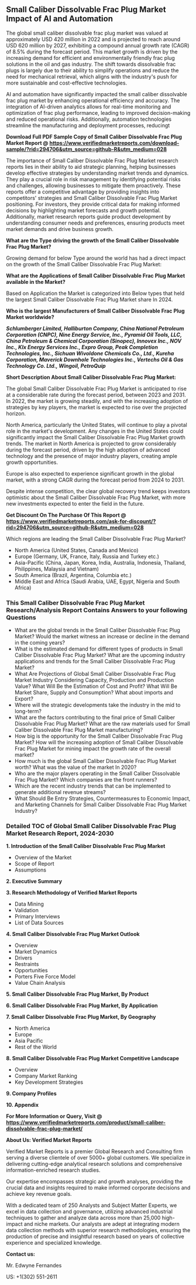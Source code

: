 <h2>Small Caliber Dissolvable Frac Plug Market Impact of AI and Automation</h2><p>The global small caliber dissolvable frac plug market was valued at approximately USD 420 million in 2022 and is projected to reach around USD 620 million by 2027, exhibiting a compound annual growth rate (CAGR) of 8.5% during the forecast period. This market growth is driven by the increasing demand for efficient and environmentally friendly frac plug solutions in the oil and gas industry. The shift towards dissolvable frac plugs is largely due to their ability to simplify operations and reduce the need for mechanical retrieval, which aligns with the industry's push for more sustainable and cost-effective technologies.</p><p>AI and automation have significantly impacted the small caliber dissolvable frac plug market by enhancing operational efficiency and accuracy. The integration of AI-driven analytics allows for real-time monitoring and optimization of frac plug performance, leading to improved decision-making and reduced operational risks. Additionally, automation technologies streamline the manufacturing and deployment processes, reducingt</p><p id="" class=""><strong>Download Full PDF Sample Copy of Small Caliber Dissolvable Frac Plug Market Report @ <a href="https://www.verifiedmarketreports.com/download-sample/?rid=294706&utm_source=github-R&utm_medium=028" target="_blank">https://www.verifiedmarketreports.com/download-sample/?rid=294706&utm_source=github-R&utm_medium=028</a></strong></p><p>The importance of&nbsp;Small Caliber Dissolvable Frac Plug Market research reports lies in their ability to aid strategic planning, helping businesses develop effective strategies by understanding market trends and dynamics. They play a crucial role in risk management by identifying potential risks and challenges, allowing businesses to mitigate them proactively. These reports offer a competitive advantage by providing insights into competitors' strategies and Small Caliber Dissolvable Frac Plug Market positioning. For investors, they provide critical data for making informed decisions by highlighting market forecasts and growth potential. Additionally, market research reports guide product development by understanding consumer needs and preferences, ensuring products meet market demands and drive business growth.</p><p><strong>What are the&nbsp;Type driving the growth of the Small Caliber Dissolvable Frac Plug Market?</strong></p><p id="" class="">Growing demand for below Type around the world has had a direct impact on the growth of the Small Caliber Dissolvable Frac Plug Market:</p><em><strong></strong></em></p><strong>What are the&nbsp;Applications&nbsp;of Small Caliber Dissolvable Frac Plug Market available in the Market?</strong></p><p id="" class="">Based on Application the Market is categorized into Below types that held the largest Small Caliber Dissolvable Frac Plug Market share In 2024.</p><em><strong></strong></em></p><strong>Who is the largest Manufacturers of Small Caliber Dissolvable Frac Plug Market worldwide?</strong></p><p><em><strong>Schlumberger Limited, Halliburton Company, China National Petroleum Corporation (CNPC), Nine Energy Service, Inc., Pyramid Oil Tools, LLC, China Petroleum & Chemical Corporation (Sinopec), Innovex Inc., NOV Inc., Klx Energy Services Inc., Expro Group, Peak Completion Technologies, Inc., Sichuan Wivoldone Chemicals Co., Ltd., Kureha Corporation, Maverick Downhole Technologies Inc., Vertechs Oil & Gas Technology Co. Ltd., Wingoil, PetroQuip</strong></em></p><p id="" class=""><strong>Short Description About Small Caliber Dissolvable Frac Plug Market:</strong></p><p>The global Small Caliber Dissolvable Frac Plug Market is anticipated to rise at a considerable rate during the forecast period, between 2023 and 2031. In 2022, the market is growing steadily, and with the increasing adoption of strategies by key players, the market is expected to rise over the projected horizon.</p><p>North America, particularly the United States, will continue to play a pivotal role in the market's development. Any changes in the United States could significantly impact the Small Caliber Dissolvable Frac Plug Market growth trends. The market in North America is projected to grow considerably during the forecast period, driven by the high adoption of advanced technology and the presence of major industry players, creating ample growth opportunities.</p><p>Europe is also expected to experience significant growth in the global market, with a strong CAGR during the forecast period from 2024 to 2031.</p><p>Despite intense competition, the clear global recovery trend keeps investors optimistic about the Small Caliber Dissolvable Frac Plug Market, with more new investments expected to enter the field in the future.</p><p id="" class=""><strong>Get Discount On The Purchase Of This Report @ <a href="https://www.verifiedmarketreports.com/ask-for-discount/?rid=294706&utm_source=github-R&utm_medium=028" target="_blank">https://www.verifiedmarketreports.com/ask-for-discount/?rid=294706&utm_source=github-R&utm_medium=028</a></strong></p>Which regions are leading the Small Caliber Dissolvable Frac Plug Market?</p><ul><li>North America (United States, Canada and Mexico)</li><li>Europe (Germany, UK, France, Italy, Russia and Turkey etc.)</li><li>Asia-Pacific (China, Japan, Korea, India, Australia, Indonesia, Thailand, Philippines, Malaysia and Vietnam)</li><li>South America (Brazil, Argentina, Columbia etc.)</li><li>Middle East and Africa (Saudi Arabia, UAE, Egypt, Nigeria and South Africa)</li></ul><h3 id="" class="">This Small Caliber Dissolvable Frac Plug Market Research/Analysis Report Contains Answers to your following Questions</h3><ul><li>What are the global trends in the Small Caliber Dissolvable Frac Plug Market? Would the market witness an increase or decline in the demand in the coming years?</li><li>What is the estimated demand for different types of products in Small Caliber Dissolvable Frac Plug Market? What are the upcoming industry applications and trends for the Small Caliber Dissolvable Frac Plug Market?</li><li>What Are Projections of Global Small Caliber Dissolvable Frac Plug Market Industry Considering Capacity, Production and Production Value? What Will Be the Estimation of Cost and Profit? What Will Be Market Share, Supply and Consumption? What about imports and Export?</li><li>Where will the strategic developments take the industry in the mid to long-term?</li><li>What are the factors contributing to the final price of Small Caliber Dissolvable Frac Plug Market? What are the raw materials used for Small Caliber Dissolvable Frac Plug Market manufacturing?</li><li>How big is the opportunity for the Small Caliber Dissolvable Frac Plug Market? How will the increasing adoption of Small Caliber Dissolvable Frac Plug Market for mining impact the growth rate of the overall market?</li><li>How much is the global Small Caliber Dissolvable Frac Plug Market worth? What was the value of the market In 2020?</li><li>Who are the major players operating in the Small Caliber Dissolvable Frac Plug Market? Which companies are the front runners?</li><li>Which are the recent industry trends that can be implemented to generate additional revenue streams?</li><li>What Should Be Entry Strategies, Countermeasures to Economic Impact, and Marketing Channels for Small Caliber Dissolvable Frac Plug Market Industry?</li></ul><h3 id="" class="">Detailed TOC of Global Small Caliber Dissolvable Frac Plug Market Research Report, 2024-2030</h3><p id="" class=""><strong>1. Introduction of the Small Caliber Dissolvable Frac Plug Market</strong></p><ul><li>Overview of the Market</li><li>Scope of Report</li><li>Assumptions</li></ul><p id="" class=""><strong>2. Executive Summary</strong></p><p id="" class=""><strong>3. Research Methodology of Verified Market Reports</strong></p><ul><li>Data Mining</li><li>Validation</li><li>Primary Interviews</li><li>List of Data Sources</li></ul><p id="" class=""><strong>4. Small Caliber Dissolvable Frac Plug Market Outlook</strong></p><ul><li>Overview</li><li>Market Dynamics</li><li>Drivers</li><li>Restraints</li><li>Opportunities</li><li>Porters Five Force Model</li><li>Value Chain Analysis</li></ul><p id="" class=""><strong>5. Small Caliber Dissolvable Frac Plug Market, By Product</strong></p><p id="" class=""><strong>6. Small Caliber Dissolvable Frac Plug Market, By Application</strong></p><p id="" class=""><strong>7. Small Caliber Dissolvable Frac Plug Market, By Geography</strong></p><ul><li>North America</li><li>Europe</li><li>Asia Pacific</li><li>Rest of the World</li></ul><p id="" class=""><strong>8. Small Caliber Dissolvable Frac Plug Market Competitive Landscape</strong></p><ul><li>Overview</li><li>Company Market Ranking</li><li>Key Development Strategies</li></ul><p id="" class=""><strong>9. Company Profiles</strong></p><p id="" class=""><strong>10. Appendix</strong></p><p id="" class=""><strong>For More Information or Query, Visit @ <a href="https://www.verifiedmarketreports.com/product/small-caliber-dissolvable-frac-plug-market/" target="_blank">https://www.verifiedmarketreports.com/product/small-caliber-dissolvable-frac-plug-market/</a></strong></p><p id="" class=""><strong>About Us: Verified Market Reports</strong></p><p id="" class="">Verified Market Reports is a premier Global Research and Consulting firm serving a diverse clientele of over 5000+ global customers. We specialize in delivering cutting-edge analytical research solutions and comprehensive information-enriched research studies.</p><p id="" class="">Our expertise encompasses strategic and growth analyses, providing the crucial data and insights required to make informed corporate decisions and achieve key revenue goals.</p><p id="" class="">With a dedicated team of 250 Analysts and Subject Matter Experts, we excel in data collection and governance, utilizing advanced industrial techniques to gather and analyze data across more than 25,000 high-impact and niche markets. Our analysts are adept at integrating modern data collection methods with superior research methodologies, ensuring the production of precise and insightful research based on years of collective experience and specialized knowledge.</p><p id="" class=""><strong>Contact us:</strong></p><p id="" class="">Mr. Edwyne Fernandes</p><p id="" class="">US: +1(302) 551-2611</p>